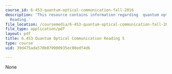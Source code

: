 ```yaml
---
course_id: 6-453-quantum-optical-communication-fall-2016
description: 'This resource contains information regarding  quantum optical communication:
  Reading.'
file_location: /coursemedia/6-453-quantum-optical-communication-fall-2016/39d475ada570b079900935ec00edf4d6_MIT6_453F16_Lect5_Notes.pdf
file_type: application/pdf
layout: pdf
title: 6.453 Quantum Optical Communication Reading 5
type: course
uid: 39d475ada570b079900935ec00edf4d6

---
```

None